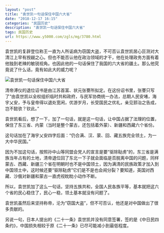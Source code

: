 ```yaml
---
layout: "post"
title: "袁世凯一句话保住中国六大省"
date: "2018-12-17 16:15"
categories: "民国历史"
description: "袁世凯一句话保住中国六大省"
tags: 民国历史
url: https://www.y5000.com/zgls/mg/3780.html
---
```






袁世凯的复辟登位称王一直为人所诟病为窃国大盗，不可否认袁世凯居心叵测对大清江上早有觊觎之心。但也不能否认他在政治领域的才干，他在处理政务方面有着他独到老辣的敏锐视角。也因此他的一句话保住了我国的六大省的疆土。那么他究竟说了什么话，竟有如此大的威力呢？

![袁世凯一句话保住中国六大省](/uploads/allimg/161024/6-16102414335QQ.JPG)

清帝溥仪的退位诏书是由江苏首富、状元张謇所拟定。在这份诏书里，张謇只写了“由袁世凯以全权组织临时共和政府，与民军协商统一办法，总期人民安堵，海宇乂安，予与皇帝得以退处宽闲，优游岁月，长受国民之优礼，亲见郅治之告成，岂不懿欤？钦此。”

袁世凯看后，想了一下，加了一句话，就是这一句话，让中国占据了法理的位置，保住了东三省、内蒙（当时是整个蒙古，还包括着外蒙）、新疆和西藏六个省份。

这句话加在了海宇乂安四字后面：“仍合满、汉、蒙、回、藏五族完全领土，为一大中华民国。”

因为不加这句话，按照孙中山等同盟会党人的宣言是要“驱除鞑虏”的，东三省是满族当年占有的土地，清帝退位回了东北一下子就会面临是否脱离中国的问题，同样蒙古、西藏、新疆三个省在明朝时也不是中国领土，因为满清的民族政策才加入到中国领土中，这时候还要“驱除鞑虏”它们是不是也会闹分裂？要知道，英国对西藏、沙俄对新疆和蒙古一直虎视眈眈小动作不断。

所以，袁世凯加了这么一句话，坚持五族共和，全国人民各族平等，基本就把这六个省的民心稳住了，民心一稳，领土基本就没有问题了。

袁世凯虽然后来坚持称帝，沦为“窃国大盗”，但不可否认，他还是对中国做出了很多贡献的。

另说一句，日本人提出的《二十一条》袁世凯并没有同意签署，签的是《中日民四条约》，中国损失相较于原《二十一条》已尽可能减小到最低程度。
